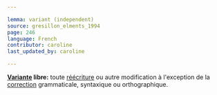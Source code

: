 ```yaml
---

lemma: variant (independent)
source: gresillon_elments_1994
page: 246
language: French
contributor: caroline
last_updated_by: caroline

---
```


**[Variante](variant.html) libre:** toute [réécriture](rewriting.html) ou autre modification à l'exception de la [correction](correction.html) grammaticale, syntaxique ou orthographique.
